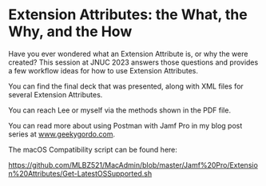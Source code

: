# Extension Attributes: the What, the Why, and the How

Have you ever wondered what an Extension Attribute is, or why the were created? This session at JNUC 2023 answers those questions and provides a few workflow ideas for how to use Extension Attributes.

You can find the final deck that was presented, along with XML files for several Extension Attributes.

You can reach Lee or myself via the methods shown in the PDF file.

You can read more about using Postman with Jamf Pro in my blog post series at www.geekygordo.com.

The macOS Compatibility script can be found here: 

https://github.com/MLBZ521/MacAdmin/blob/master/Jamf%20Pro/Extension%20Attributes/Get-LatestOSSupported.sh